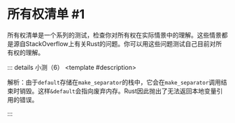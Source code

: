 <script setup>
import {
  QuizProvider,
  Quiz,
  RadioHolder,
  Radio,
  CheckboxHolder,
  Checkbox,
} from "../../components/quiz"
</script>

# 所有权清单 #1

所有权清单是一个系列的测试，检查你对所有权在实际情景中的理解。这些情景都是源自StackOverflow上有关Rust的问题。你可以用这些问题测试自己目前对所有权的理解。

::: details 小测（6）
<QuizProvider>
<Quiz>
<template #description>

解析：由于`default`存储在`make_separator`的栈中，它会在`make_separator`调用结束时销毁。这样`&default`会指向废弃内存。Rust因此抛出了无法返回本地变量引用的错误。

</template>
<template #quiz>

程序1：

```rust
// 使用字符串创建一个行分割字符串
// 如果提供的字符串是空的，那么返回默认字符串
fn make_separator(user_str: &str) -> &str {
    if user_str == "" {
        let default = "=".repeat(10);
        &default
    } else {
        user_str
    }
}
```

如果你试图编译这段代码，你会收到以下哪一个错误？

<RadioHolder>
<Radio label="函数make_separator不能返回两个不同的引用" />
<Radio label="不能返回对本地变量default的引用" answer />
<Radio label="函数make_separator不能返回对&str的引用" />
<Radio label="user_str的生命周期不够长" />
</RadioHolder>

</template>
</Quiz>

<Quiz>
<template #description>

解析：首先，调用者必须传递一个空串来触发问题。这种情况下会返回一个空指针。然后，调用者需要使用`make_separator`的结果，也就是`println`。

</template>
<template #quiz>

程序1：

```rust
// 使用字符串创建一个行分割字符串
// 如果提供的字符串是空的，那么返回默认字符串
fn make_separator(user_str: &str) -> &str {
    if user_str == "" {
        let default = "=".repeat(10);
        &default
    } else {
        user_str
    }
}
```

如果你试图编译这段代码，你会看到如下错误

```
error[E0515]: cannot return a reference to local variable `default`
 --> test.rs:6:9
  |
6 |        &default
  |        ^^^^^^^^ return a reference to data owned by the current function
```

如果编译器**没有**拒绝这个函数。以下哪些个程序能够满足

1. 通过编译
2. 程序的执行可能会引发未定义行为

<CheckboxHolder>
<Checkbox answer>

```rust
let s = make_separator("");
```

</Checkbox>
<Checkbox answer>

```rust
println!("{}", make_separator("Hello world!"));
```

</Checkbox>
<Checkbox answer>

```rust
let s = make_separator("");
println!("{s}");
```

</Checkbox>
<Checkbox label="都不满足" />
</CheckboxHolder>

</template>
</Quiz>

<Quiz>
<template #description>

解析：没有任何办法来返回一个分配在栈的变量的指针。最简单的办法就是修改返回值为`String`，且复制输入的字符串到一个含所有权的新字符串中。然而，要求`user_str`是一个`String`会破坏API的灵活度，调用者可能在一个大字符串的子串（切片）上调用`make_separator`。而且还会要求调用者创建堆内字符串，因此，它们无法使用字符串字面量，比如`make_separator("Rust")`。

这个问题最符合语义的解法是使用一个你还没有见过的结构体：`Cow`。写时复制智能指针能够让这个函数返回字符串或者字符串引用，且不会产生类型错误。

</template>
<template #quiz>

程序1：

```rust
// 使用字符串创建一个行分割字符串
// 如果提供的字符串是空的，那么返回默认字符串
fn make_separator(user_str: &str) -> &str {
    if user_str == "" {
        let default = "=".repeat(10);
        &default
    } else {
        user_str
    }
}
```

查看下面的修复（已高亮），哪一个修复符合以下三个标准

1. 修复的函数能够通过Rust的编译
2. 修复的函数保留了原始函数的意图
3. 修复的函数没有引发不必要的性能问题

<RadioHolder>
<Radio answer>

<!-- TODO: highlight word in some line -->
```rust {4} /String/ /user_str.to_string()/
fn make_separator(user_str: &str) -> String {
    if user_str == "" {
        let default = "=".repeat(10);
        default
    } else {
        user_str.to_string()
    }
}
```

</Radio>
<Radio>

```rust /&user_str/
fn make_separator(user_str: &str) -> &str {
    if user_str == "" {
        let default = "=".repeat(10);
        &default
    } else {
        &user_str
    }
}
```

</Radio>
<Radio>

```rust
fn make_separator(user_str: String) -> String {
    if user_str == "" {
        let default = "=".repeat(10);
        default
    } else {
        user_str
    }
}
```

</Radio>
</RadioHolder>

</template>
</Quiz>

<Quiz>
<template #description>

解析：函数`Option::unwrap`需要传入`self`，它会消耗`arg`的所有权。然而`arg`是一个option的不可变引用，它无法提供所有权。因此Rust编译器会抛出无法通过`unwrap`移动所有权的错误。

</template>
<template #quiz>

程序2：

```rust
// 如果参数有值，获取其中的字符串
// 否则，返回默认值
fn get_or_default(arg: &Option<String>) -> String {
    if arg.is_none() {
        return String::new();
    }
    let s = arg.unwrap();
    s.clone()
}
```

如果你试图编译这段代码，你会收到以下哪一个错误？

<RadioHolder>
<Radio label="无法在不解引用arg的情况下调用arg.is_none()" />
<Radio label="arg的生命周期不够长" />
<Radio label="s.clone()的生命周期不够长，不能被返回" />
<Radio label="不能通过arg.unwrap()移动arg的所有权" answer />
</RadioHolder>

</template>
</Quiz>

<Quiz>
<template #description>

解析：这些程序都会触发重复释放，违反内存安全。如果允许`arg.unwrap()`执行，那么`String::from("Rust")`的所有权就会被`s`消费。在`get_or_default`返回后，字符串会被销毁。然而，`opt`仍然认为它有字符串的所有权，所以字符串会被重复释放。

</template>
<template #quiz>

程序2：

```rust
// 如果参数有值，获取其中的字符串
// 否则，返回默认值
fn get_or_default(arg: &Option<String>) -> String {
    if arg.is_none() {
        return String::new();
    }
    let s = arg.unwrap();
    s.clone()
}
```

如果你试图编译这段代码，你会看到如下报错：

```
error[E0507]: cannot move out of `*arg` which is behind a shared reference
 ---> test.rs:7:13
  |
7 |    let s = arg.unwrap();
  |            ^^^^--------
  |            |   |
  |            |   `*arg` moved due to this method call
  |            help: consider calling `.as_ref()` or `.as_mut()` to borrow type's contents
  |            move occurs because `*arg` has type `Option<String>`, which does not implement the `Copy` trait
```

如果编译器**没有**拒绝这个函数。以下哪些个程序能够满足

1. 通过编译
2. 程序的执行可能会引发未定义行为

<CheckboxHolder>
<Checkbox answer>

```rust
let opt = Some(String::from("Rust"));
get_or_default(&opt);
```

</Checkbox>
<Checkbox answer>

```rust
let opt = Some(String::from("Rust"));
get_or_default(&opt);
println!("{:?}", opt);
```

</Checkbox>
<Checkbox answer>

```rust
let opt = Some(String::from("Rust"));
let s = get_or_default(&opt);
println!("{}", s);
```

</Checkbox>
<Checkbox label="都不满足" />
</CheckboxHolder>

</template>
</Quiz>

<Quiz>
<template #description>

解析：`is_none`和`unwrap`的组合使用并不符合Rust的开发模式，而`match`结合了功能性，它还能自动从`&Option`中弹出`&String`供分支内部使用。因此`match`是最理想的解决方法，它无需修改程序原本的意图或签名，就能通过编译。

将`&Option`改为`Option`的方式是不可取的，因为它需要调用者提供这个option的所有权，这样的API是非常死板的。

</template>
<template #quiz>

程序2：

```rust
// 如果参数有值，获取其中的字符串
// 否则，返回默认值
fn get_or_default(arg: &Option<String>) -> String {
    if arg.is_none() {
        return String::new();
    }
    let s = arg.unwrap();
    s.clone()
}
```

查看下面的修复（已高亮），哪一个修复符合以下三个标准

1. 修复的函数能够通过Rust的编译
2. 修复的函数保留了原始函数的意图
3. 修复的函数没有引发不必要的性能问题

<RadioHolder>
<Radio>

```rust /&str/ /s.to_string()/
fn get_or_default(arg: &Option<&str>) -> String {
    if arg.is_none() {
        return String::new();
    }
    let s = arg.unwrap();
    s.to_string()
}
```

</Radio>
<Radio>

```rust /&mut Option<String>/ /.as_mut()/
fn get_or_default(arg: &mut Option<String>) -> String {
    if arg.is_none() {
        return String::new();
    }
    let s = arg.as_mut().unwrap();
    s.clone()
}
```

</Radio>
<Radio>

```rust /Option<String>/
fn get_or_default(arg: Option<String>) -> String {
    if arg.is_none() {
        return String::new();
    }
    let s = arg.unwrap();
    s.clone()
}
```

</Radio>
<Radio answer>

```rust {2-4}
fn get_or_default(arg: &Option<String>) -> String {
    match arg {
        None => String::new(),
        Some(s) => s.clone()
    }
}
```

</Radio>
</RadioHolder>

</template>
</Quiz>
</QuizProvider>
:::
